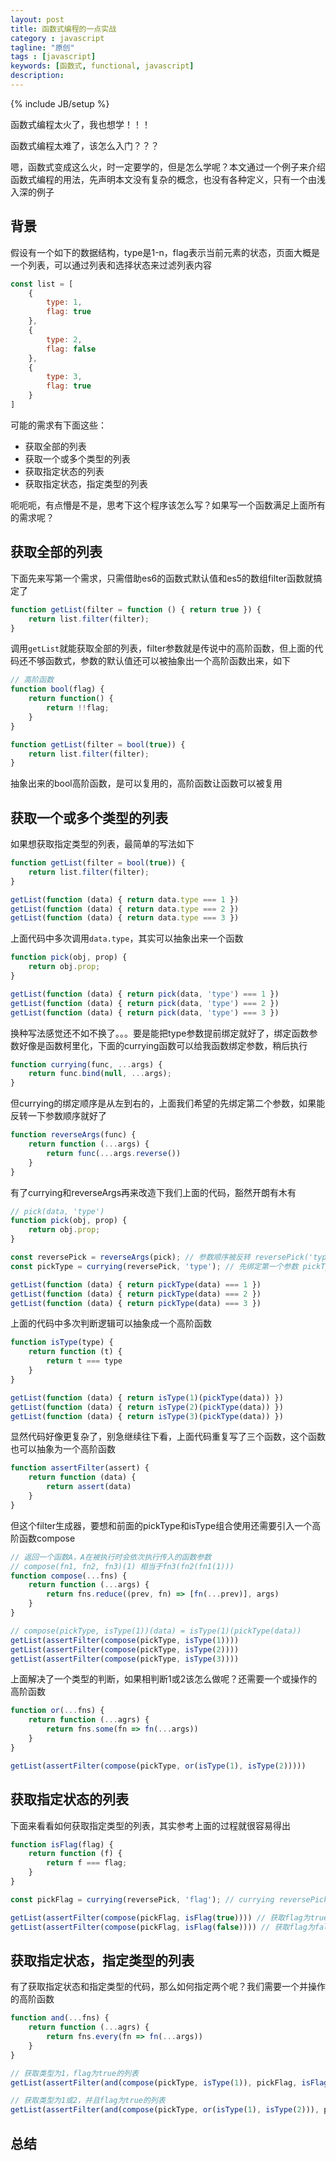 ```yaml
---
layout: post
title: 函数式编程的一点实战
category : javascript
tagline: "原创"
tags : [javascript]
keywords: [函数式, functional, javascript]
description: 
---
```

{% include JB/setup %}

函数式编程太火了，我也想学！！！

函数式编程太难了，该怎么入门？？？

嗯，函数式变成这么火，时一定要学的，但是怎么学呢？本文通过一个例子来介绍函数式编程的用法，先声明本文没有复杂的概念，也没有各种定义，只有一个由浅入深的例子

## 背景
假设有一个如下的数据结构，type是1-n，flag表示当前元素的状态，页面大概是一个列表，可以通过列表和选择状态来过滤列表内容

```js
const list = [
    {
        type: 1,
        flag: true
    },
    {
        type: 2,
        flag: false
    },
    {
        type: 3,
        flag: true
    }
]
```

可能的需求有下面这些：

- 获取全部的列表
- 获取一个或多个类型的列表
- 获取指定状态的列表
- 获取指定状态，指定类型的列表

呃呃呃，有点懵是不是，思考下这个程序该怎么写？如果写一个函数满足上面所有的需求呢？

## 获取全部的列表
下面先来写第一个需求，只需借助es6的函数式默认值和es5的数组filter函数就搞定了

```js
function getList(filter = function () { return true }) {
    return list.filter(filter);
}
```

调用`getList`就能获取全部的列表，filter参数就是传说中的高阶函数，但上面的代码还不够函数式，参数的默认值还可以被抽象出一个高阶函数出来，如下

```js
// 高阶函数
function bool(flag) {
    return function() {
        return !!flag;
    }
}

function getList(filter = bool(true)) {
    return list.filter(filter);
}
```

抽象出来的bool高阶函数，是可以复用的，高阶函数让函数可以被复用

## 获取一个或多个类型的列表
如果想获取指定类型的列表，最简单的写法如下

```js
function getList(filter = bool(true)) {
    return list.filter(filter);
}

getList(function (data) { return data.type === 1 })
getList(function (data) { return data.type === 2 })
getList(function (data) { return data.type === 3 })
```

上面代码中多次调用`data.type`，其实可以抽象出来一个函数

```js
function pick(obj, prop) {
    return obj.prop;
}

getList(function (data) { return pick(data, 'type') === 1 })
getList(function (data) { return pick(data, 'type') === 2 })
getList(function (data) { return pick(data, 'type') === 3 })
```

换种写法感觉还不如不换了。。。要是能把type参数提前绑定就好了，绑定函数参数好像是函数柯里化，下面的currying函数可以给我函数绑定参数，稍后执行

```js
function currying(func, ...args) {
    return func.bind(null, ...args);
}
```

但currying的绑定顺序是从左到右的，上面我们希望的先绑定第二个参数，如果能反转一下参数顺序就好了

```js
function reverseArgs(func) {
    return function (...args) {
        return func(...args.reverse())
    }
}
```

有了currying和reverseArgs再来改造下我们上面的代码，豁然开朗有木有

```js
// pick(data, 'type')
function pick(obj, prop) {
    return obj.prop;
}

const reversePick = reverseArgs(pick); // 参数顺序被反转 reversePick('type', data)
const pickType = currying(reversePick, 'type'); // 先绑定第一个参数 pickType(data)

getList(function (data) { return pickType(data) === 1 })
getList(function (data) { return pickType(data) === 2 })
getList(function (data) { return pickType(data) === 3 })
```

上面的代码中多次判断逻辑可以抽象成一个高阶函数

```js
function isType(type) {
    return function (t) {
        return t === type
    }
}

getList(function (data) { return isType(1)(pickType(data)) })
getList(function (data) { return isType(2)(pickType(data)) })
getList(function (data) { return isType(3)(pickType(data)) })
```

显然代码好像更复杂了，别急继续往下看，上面代码重复写了三个函数，这个函数也可以抽象为一个高阶函数

```js
function assertFilter(assert) {
    return function (data) {
        return assert(data)
    }
}
```

但这个filter生成器，要想和前面的pickType和isType组合使用还需要引入一个高阶函数compose

```js
// 返回一个函数A，A在被执行时会依次执行传入的函数参数
// compose(fn1, fn2, fn3)(1) 相当于fn3(fn2(fn1(1)))
function compose(...fns) {
    return function (...args) {
        return fns.reduce((prev, fn) => [fn(...prev)], args)
    }
}

// compose(pickType, isType(1))(data) = isType(1)(pickType(data))
getList(assertFilter(compose(pickType, isType(1))))
getList(assertFilter(compose(pickType, isType(2))))
getList(assertFilter(compose(pickType, isType(3))))
```

上面解决了一个类型的判断，如果相判断1或2该怎么做呢？还需要一个或操作的高阶函数

```js
function or(...fns) {
    return function (...agrs) {
        return fns.some(fn => fn(...args))
    }
}

getList(assertFilter(compose(pickType, or(isType(1), isType(2)))))
```

## 获取指定状态的列表
下面来看看如何获取指定类型的列表，其实参考上面的过程就很容易得出

```js
function isFlag(flag) {
    return function (f) {
        return f === flag;
    }
}

const pickFlag = currying(reversePick, 'flag'); // currying reversePick 见上面

getList(assertFilter(compose(pickFlag, isFlag(true)))) // 获取flag为true的列表
getList(assertFilter(compose(pickFlag, isFlag(false)))) // 获取flag为false的列表
```

## 获取指定状态，指定类型的列表
有了获取指定状态和指定类型的代码，那么如何指定两个呢？我们需要一个并操作的高阶函数

```js
function and(...fns) {
    return function (...agrs) {
        return fns.every(fn => fn(...args))
    }
}

// 获取类型为1，flag为true的列表
getList(assertFilter(and(compose(pickType, isType(1)), pickFlag, isFlag(true)))))

// 获取类型为1或2，并且flag为true的列表
getList(assertFilter(and(compose(pickType, or(isType(1), isType(2))), pickFlag, isFlag(true)))))
```

## 总结
